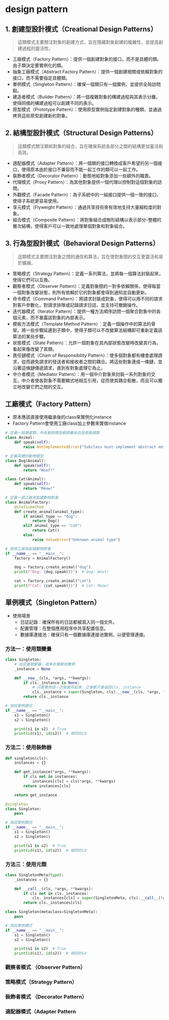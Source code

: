 # design pattern

## 1. 創建型設計模式（Creational Design Patterns）
> 這類模式主要關注對象的創建方式，旨在隱藏對象創建的複雜性，並提高創建過程的靈活性。

* 工廠模式（Factory Pattern）：提供一個創建對象的接口，而不是具體的類。由子類決定要實例化的類。
* 抽象工廠模式（Abstract Factory Pattern）：提供一個創建相關或依賴對象的接口，而不需要指定具體類。
* 單例模式（Singleton Pattern）：確保一個類只有一個實例，並提供全局訪問點。
* 建造者模式（Builder Pattern）：將一個複雜對象的構建過程與其表示分離，使得同樣的構建過程可以創建不同的表示。
* 原型模式（Prototype Pattern）：使用原型實例指定創建對象的種類，並通過拷貝這些原型創建新的對象。

## 2. 結構型設計模式（Structural Design Patterns）
> 這類模式關注類和對象的組合，旨在確保系統各部分之間的結構更加靈活和高效。

* 適配器模式（Adapter Pattern）：將一個類的接口轉換成客戶希望的另一個接口，使得原本由於接口不兼容而不能一起工作的類可以一起工作。
* 裝飾者模式（Decorator Pattern）：動態地給對象添加一些額外的職責。
* 代理模式（Proxy Pattern）：為其他對象提供一個代理以控制對這個對象的訪問。
* 外觀模式（Facade Pattern）：為子系統中的一組接口提供一個一致的接口，使得子系統更容易使用。
* 享元模式（Flyweight Pattern）：通過共享技術來有效地支持大量細粒度的對象。
* 組合模式（Composite Pattern）：將對象組合成樹形結構以表示部分-整體的層次結構，使得客戶可以一致地處理單個對象和對象組合。

## 3. 行為型設計模式（Behavioral Design Patterns）
> 這類模式主要關注對象之間的通信和算法，旨在使對象間的交互更靈活和易於擴展。

* 策略模式（Strategy Pattern）：定義一系列算法，並將每一個算法封裝起來，使得它們可以互換。
* 觀察者模式（Observer Pattern）：定義對象間的一對多依賴關係，使得每當一個對象改變狀態，則所有依賴於它的對象都會得到通知並自動更新。
* 命令模式（Command Pattern）：將請求封裝成對象，使得可以用不同的請求對客戶參數化，對請求排隊或記錄請求日誌，並支持可撤銷操作。
* 迭代器模式（Iterator Pattern）：提供一種方法順序訪問一個聚合對象中的各個元素，而不暴露該對象的內部表示。
* 模板方法模式（Template Method Pattern）：定義一個操作中的算法的骨架，將一些步驟延遲到子類中，使得子類可以不改變算法結構即可重新定義該算法的某些步驟。
* 狀態模式（State Pattern）：允許一個對象在其內部狀態改變時改變其行為，看起來像改變了其類。
* 責任鏈模式（Chain of Responsibility Pattern）：使多個對象都有機會處理請求，從而避免請求的發送者和接收者之間的耦合。將這些對象連成一條鏈，並沿著這條鏈傳遞請求，直到有對象處理它為止。
* 中介者模式（Mediator Pattern）：用一個中介對象來封裝一系列對象的交互。中介者使各對象不需要顯式地相互引用，從而使其耦合鬆散，而且可以獨立地改變它們之間的交互。


## 工廠模式（Factory Pattern）
* 原本應該直接使用繼承後的class來實例化instance
* Factory Pattern會使用工廠class加上參數來實做instance
``` python
# 定義一個基礎類，所有動物類型都將繼承自這個基礎類
class Animal:
    def speak(self):
        raise NotImplementedError("Subclass must implement abstract method")

# 定義具體的動物類型
class Dog(Animal):
    def speak(self):
        return "Woof!"

class Cat(Animal):
    def speak(self):
        return "Meow!"

# 定義一個工廠來創建動物對象
class AnimalFactory:
    @staticmethod
    def create_animal(animal_type):
        if animal_type == "dog":
            return Dog()
        elif animal_type == "cat":
            return Cat()
        else:
            raise ValueError("Unknown animal type")

# 使用工廠來創建動物對象
if __name__ == "__main__":
    factory = AnimalFactory()

    dog = factory.create_animal("dog")
    print(f"Dog: {dog.speak()}")  # Dog: Woof!

    cat = factory.create_animal("cat")
    print(f"Cat: {cat.speak()}")  # Cat: Meow!

```

## 單例模式（Singleton Pattern）
* 使用場景
  * 日誌記錄：確保所有的日誌都被寫入同一個文件。
  * 配置管理：在整個應用程序中共享配置信息。
  * 數據庫連接池：確保只有一個數據庫連接池實例，以便管理連接。
### 方法一：使用類變量
``` python
class Singleton:
    # 自定義類變量，用來存儲單例實例
    _instance = None

    def __new__(cls, *args, **kwargs):
        if cls._instance is None:
            # 只要實例過一次就會存起來，之後都只會返回cls._instance
            cls._instance = super(Singleton, cls).__new__(cls, *args, **kwargs)
        return cls._instance

# 測試單例模式
if __name__ == "__main__":
    s1 = Singleton()
    s2 = Singleton()

    print(s1 is s2)  # True
    print(id(s1), id(s2))  # 相同的id

```
### 方法二：使用裝飾器
``` python
def singleton(cls):
    instances = {}

    def get_instance(*args, **kwargs):
        if cls not in instances:
            instances[cls] = cls(*args, **kwargs)
        return instances[cls]

    return get_instance

@singleton
class Singleton:
    pass

# 測試單例模式
if __name__ == "__main__":
    s1 = Singleton()
    s2 = Singleton()

    print(s1 is s2)  # True
    print(id(s1), id(s2))  # 相同的id

```

### 方法三：使用元類
```python
class SingletonMeta(type):
    _instances = {}

    def __call__(cls, *args, **kwargs):
        if cls not in cls._instances:
            cls._instances[cls] = super(SingletonMeta, cls).__call__(*args, **kwargs)
        return cls._instances[cls]

class Singleton(metaclass=SingletonMeta):
    pass

# 測試單例模式
if __name__ == "__main__":
    s1 = Singleton()
    s2 = Singleton()

    print(s1 is s2)  # True
    print(id(s1), id(s2))  # 相同的id

```

### 觀察者模式 （Observer Pattern）
### 策略模式（Strategy Pattern）
### 裝飾者模式 （Decorator Pattern）
### 適配器模式（Adapter Pattern
